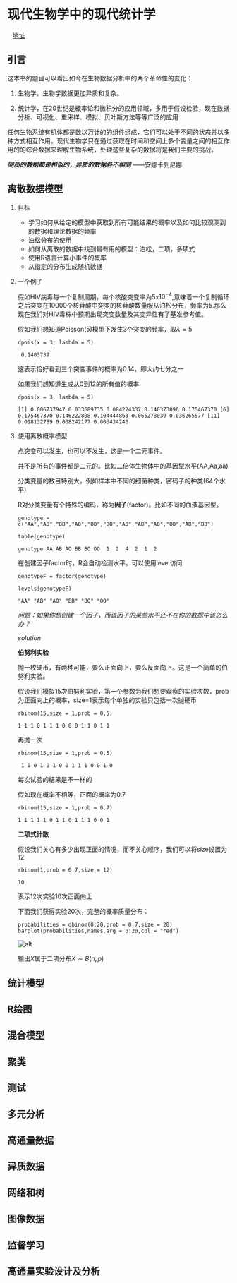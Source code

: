 # 现代生物学中的现代统计学    
&nbsp;&nbsp;&nbsp;[地址](https://www.huber.embl.de/msmb/index.html)

## 引言

这本书的题目可以看出如今在生物数据分析中的两个革命性的变化：

1. 生物学，生物学数据更加异质和复杂。

2. 统计学，在20世纪是概率论和微积分的应用领域，多用于假设检验，现在数据分析、可视化、重采样、模拟、贝叶斯方法等等广泛的应用

任何生物系统有机体都是数以万计的的组件组成，它们可以处于不同的状态并以多种方式相互作用。现代生物学只在通过获取在时间和空间上多个变量之间的相互作用的的综合数据来理解生物系统，处理这些复杂的数据将是我们主要的挑战。

***同质的数据都是相似的，异质的数据各不相同*** ——安娜卡列尼娜

## 离散数据模型

1. 目标
   - 学习如何从给定的模型中获取到所有可能结果的概率以及如何比较观测到的数据和理论数据的频率
   - 泊松分布的使用
   - 如何从离散的数据中找到最有用的模型：泊松，二项，多项式
   - 使用R语言计算小事件的概率
   - 从指定的分布生成随机数据

2. 一个例子

   假如HIV病毒每一个复制周期，每个核酸突变率为5x$10^{-4}$,意味着一个复制循环之后突变在10000个核苷酸中突变的核苷酸数量服从泊松分布，频率为5.那么现在我们对HIV毒株中预期出现突变数量及其变异性有了基准参考值。

   假如我们想知道Poisson(5)模型下发生3个突变的频率，取$\lambda=5$

   `dpois(x = 3, lambda = 5)`

   ` 0.1403739`

   这表示恰好看到三个突变事件的概率为0.14，即大约七分之一

   如果我们想知道生成从0到12的所有值的概率

   `dpois(x = 3, lambda = 5)`

   `[1] 0.006737947 0.033689735 0.084224337 0.140373896 0.175467370
    [6] 0.175467370 0.146222808 0.104444863 0.065278039 0.036265577
   [11] 0.018132789 0.008242177 0.003434240`

3. 使用离散概率模型

   点突变可以发生，也可以不发生，这是一个二元事件。

   并不是所有的事件都是二元的。比如二倍体生物体中的基因型水平(AA,Aa,aa)

   分类变量的数目特别大，例如样本中不同的细菌种类，密码子的种类(64个水平)

   R对分类变量有个特殊的编码，称为**因子**(factor)。比如不同的血液基因型。

   `genotype = c("AA","AO","BB","AO","OO","BO","AO","AB","AO","OO","AB","BB")`

   `table(genotype)`

   `genotype
   AA AB AO BB BO OO 
    1  2  4  2  1  2 `

   在创建因子factor时，R会自动检测水平。可以使用level访问

   `genotypeF = factor(genotype)`

   `levels(genotypeF)`

   `"AA" "AB" "AO" "BB" "BO" "OO"`

   *问题：如果你想创建一个因子，而该因子的某些水平还不在你的数据中该怎么办？*

   *solution*

   **伯努利实验**

   抛一枚硬币，有两种可能，要么正面向上，要么反面向上。这是一个简单的伯努利实验。

   假设我们模拟15次伯努利实验，第一个参数为我们想要观察的实验次数，prob为正面向上的概率，size=1表示每个单独的实验只包括一次抛硬币

   `rbinom(15,size = 1,prob = 0.5)`
   
   `1 1 1 0 1 1 1 0 0 0 1 1 0 1 1`
   
   再抛一次
   
   `rbinom(15,size = 1,prob = 0.5)`
   
   ` 1 0 0 1 0 1 0 0 1 1 1 0 0 1 0`
   
   每次试验的结果是不一样的
   
   假如现在概率不相等，正面的概率为0.7
   
   `rbinom(15,size = 1,prob = 0.7)`
   
   `1 1 1 1 1 0 1 1 0 1 1 1 0 0 1`
   
   **二项式计数**
   
   假设我们关心有多少出现正面的情况，而不关心顺序，我们可以将size设置为12
   
   `rbinom(1,prob = 0.7,size = 12)`
   
   `10`
   
   表示12次实验10次正面向上
   
   下面我们获得实验20次，完整的概率质量分布：
   
   `probabilities = dbinom(0:20,prob = 0.7,size = 20)
   barplot(probabilities,names.arg = 0:20,col = "red")`
   
   ![alt](E:\OurResearch\NatureGate.github.io\docs\zh-cn\picture\chapter1_binom.png)
   
   输出$X$属于二项分布$X\sim B(n,p)$
   
   
   
   
   
   
   
   
   
   





## 统计模型
## R绘图
## 混合模型
## 聚类
## 测试
## 多元分析
## 高通量数据
## 异质数据
## 网络和树
## 图像数据
## 监督学习
## 高通量实验设计及分析